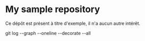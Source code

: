 # My sample repository

Ce dépôt est présent à titre d'exemple, il n'a aucun autre intérêt.


git log --graph --oneline --decorate --all